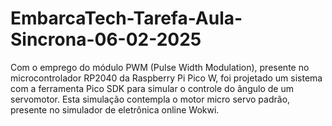 # EmbarcaTech-Tarefa-Aula-Sincrona-06-02-2025
Com o emprego do módulo PWM (Pulse Width Modulation), presente no microcontrolador RP2040 da Raspberry Pi Pico W, foi projetado um sistema com a ferramenta Pico SDK para simular o controle do ângulo de um servomotor. Esta simulação contempla o motor micro servo padrão, presente no simulador de eletrônica online Wokwi.
